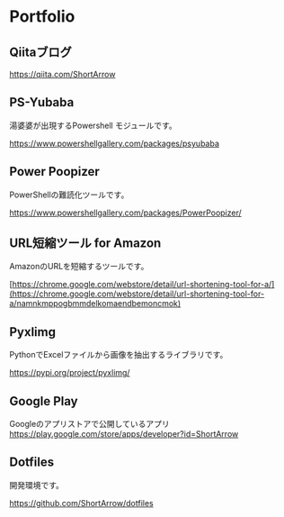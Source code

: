 # Portfolio

## Qiitaブログ

<https://qiita.com/ShortArrow>

## PS-Yubaba

湯婆婆が出現するPowershell モジュールです。

<https://www.powershellgallery.com/packages/psyubaba>

## Power Poopizer

PowerShellの難読化ツールです。

<https://www.powershellgallery.com/packages/PowerPoopizer/>

## URL短縮ツール for Amazon

AmazonのURLを短縮するツールです。

[https://chrome.google.com/webstore/detail/url-shortening-tool-for-a/](https://chrome.google.com/webstore/detail/url-shortening-tool-for-a/namnkmppogbmmdelkomaendbemoncmok)

## Pyxlimg

PythonでExcelファイルから画像を抽出するライブラリです。

<https://pypi.org/project/pyxlimg/>

## Google Play

Googleのアプリストアで公開しているアプリ
<https://play.google.com/store/apps/developer?id=ShortArrow>

## Dotfiles

開発環境です。

<https://github.com/ShortArrow/dotfiles>
